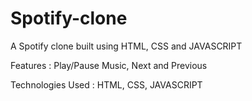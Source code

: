 # Spotify-clone

A Spotify clone built using HTML, CSS and JAVASCRIPT

Features : 
Play/Pause Music, Next and Previous

Technologies Used : 
HTML, 
CSS, 
JAVASCRIPT
